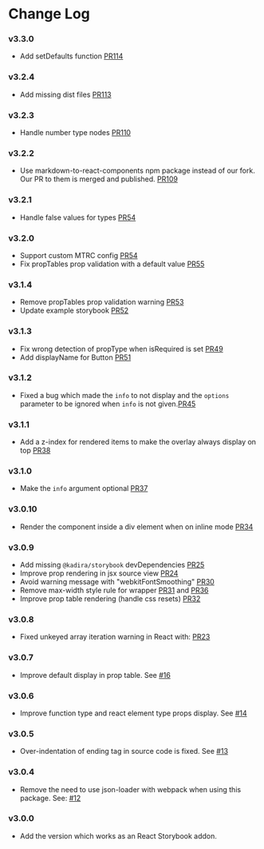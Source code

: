 # Change Log

### v3.3.0

* Add setDefaults function [PR114](https://github.com/kadirahq/react-storybook-addon-info/pull/114)

### v3.2.4

* Add missing dist files [PR113](https://github.com/kadirahq/react-storybook-addon-info/pull/113)

### v3.2.3

* Handle number type nodes [PR110](https://github.com/kadirahq/react-storybook-addon-info/pull/110)

### v3.2.2

* Use markdown-to-react-components npm package instead of our fork. Our PR to them is merged and published. [PR109](https://github.com/kadirahq/react-storybook-addon-info/pull/109)

### v3.2.1

* Handle false values for types [PR54](https://github.com/kadirahq/react-storybook-addon-info/pull/54)

### v3.2.0

* Support custom MTRC config [PR54](https://github.com/kadirahq/react-storybook-addon-info/pull/54)
* Fix propTables prop validation with a default value [PR55](https://github.com/kadirahq/react-storybook-addon-info/pull/55)

### v3.1.4

* Remove propTables prop validation warning [PR53](https://github.com/kadirahq/react-storybook-addon-info/pull/53)
* Update example storybook [PR52](https://github.com/kadirahq/react-storybook-addon-info/pull/52)

### v3.1.3

* Fix wrong detection of propType when isRequired is set [PR49](https://github.com/kadirahq/react-storybook-addon-info/pull/49)
* Add displayName for Button [PR51](https://github.com/kadirahq/react-storybook-addon-info/pull/51)

### v3.1.2

* Fixed a bug which made the `info` to not display and the `options` parameter to be ignored when `info` is not given.[PR45](https://github.com/kadirahq/react-storybook-addon-info/pull/45)

### v3.1.1

* Add a z-index for rendered items to make the overlay always display on top [PR38](https://github.com/kadirahq/react-storybook-addon-info/pull/38)

### v3.1.0

* Make the `info` argument optional [PR37](https://github.com/kadirahq/react-storybook-addon-info/pull/37)

### v3.0.10

* Render the component inside a div element when on inline mode [PR34](https://github.com/kadirahq/react-storybook-addon-info/pull/34)

### v3.0.9

* Add missing `@kadira/storybook` devDependencies [PR25](https://github.com/kadirahq/react-storybook-addon-info/pull/25)
* Improve prop rendering in jsx source view [PR24](https://github.com/kadirahq/react-storybook-addon-info/pull/24)
* Avoid warning message with "webkitFontSmoothing" [PR30](https://github.com/kadirahq/react-storybook-addon-info/pull/30)
* Remove max-width style rule for wrapper [PR31](https://github.com/kadirahq/react-storybook-addon-info/pull/31) and [PR36](https://github.com/kadirahq/react-storybook-addon-info/pull/36)
* Improve prop table rendering (handle css resets) [PR32](https://github.com/kadirahq/react-storybook-addon-info/pull/32)

### v3.0.8

* Fixed unkeyed array iteration warning in React with: [PR23](https://github.com/kadirahq/react-storybook-addon-info/pull/23)

### v3.0.7

* Improve default display in prop table. See [#16](https://github.com/kadirahq/react-storybook-addon-info/pull/16)

### v3.0.6

* Improve function type and react element type props display. See [#14](https://github.com/kadirahq/react-storybook-addon-info/pull/14)

### v3.0.5

* Over-indentation of ending tag in source code is fixed. See [#13](https://github.com/kadirahq/react-storybook-addon-info/pull/13)

### v3.0.4

* Remove the need to use json-loader with webpack when using this package.
See: [#12](https://github.com/kadirahq/react-storybook-addon-info/issues/12)

### v3.0.0

* Add the version which works as an React Storybook addon.
